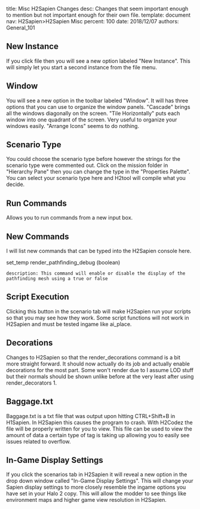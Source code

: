 title:      Misc H2Sapien Changes
desc:       Changes that seem important enough to mention but not important enough for their own file.
template:   document
nav:        H2Sapien>H2Sapien Misc
percent:    100
date:       2018/12/07
authors:    General_101

## New Instance
If you click file then you will see a new option labeled "New Instance". This will simply let you start a second instance from the file menu.
 
## Window
You will see a new option in the toolbar labeled "Window". It will has three options that you can use to organize the window panels.
"Cascade" brings all the windows diagonally on the screen. "Tile Horizontally" puts each window into one quadrant of the screen. Very useful to organize your windows easily. "Arrange Icons" seems to do nothing.
 
## Scenario Type
You could choose the scenario type before however the strings for the scenario type were commented out.
Click on the mission folder in "Hierarchy Pane" then you can change the type in the "Properties Palette". You can select your scenario type here and H2tool will compile what you decide.
 
## Run Commands
Allows you to run commands from a new input box.
 
## New Commands
I will list new commands that can be typed into the H2Sapien console here.
 
set_temp render_pathfinding_debug (boolean)

    description: This command will enable or disable the display of the pathfinding mesh using a true or false
 
## Script Execution
Clicking this button in the scenario tab will make H2Sapien run your scripts so that you may see how they work. Some script functions will not work in H2Sapien and must be tested ingame like ai_place.
 
## Decorations
Changes to H2Sapien so that the render_decorations command is a bit more straight forward. It should now actually do its job and actually enable decorations for the most part. Some won't render due to I assume LOD stuff but their normals should be shown unlike before at the very least after using render_decorators 1.
 
## Baggage.txt
Baggage.txt is a txt file that was output upon hitting CTRL+Shift+B in H1Sapien. In H2Sapien this causes the program to crash.
With H2Codez the file will be properly written for you to view. This file can be used to view the amount of data a certain type of tag is taking up allowing you to easily see issues related to overflow.
 
## In-Game Display Settings
If you click the scenarios tab in H2Sapien it will reveal a new option in the drop down window called "In-Game Display Settings". This will change your Sapien display settings to more closely resemble the ingame options you have set in your Halo 2 copy. This will allow the modder to see things like environment maps and higher game view resolution in H2Sapien.

